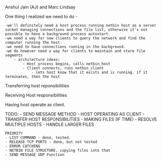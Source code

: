 Anshul Jain (AJ) and Marc Lindsay

One thing I realized we need to do - 

	-we'll definitely need a host process running netbin host as a server socket managing connections and the file list, otherwise it's not possible to have a background process autostart.
	-we need a way for new clients to query the network and find the computer running the host.
	-we need to have connections running in the background.
	-we do however need a way for clients to maintain and store file segments
		- architecture ideas: 
			- Host process begins, calls netbin_host
			- Client connects, runs netbin_client
				- lets host know that it exists and is running. if it terminates, then the host



Transferring host reponsibilities

Receiving Host responsibilities

Having host operate as client.


TODO:
	- SEND MESSAGE METHOD
	- HOST OPERATING AS CLIENT
	- TRANSFER HOST RESPONSIBILITIES
	- MAKING FILES (IF TIME)
	- RESOLVE MULTIPLE HOSTS
	- HANDLE LARGER FILES


	PRIORITY
	- LIST COMMAND - done, tested.
	- RELEASE TCP PORTS - done, but not tested
	- ERROR CATCHING
	- NETBIN FILE STRUCTURE, copying files into that
	- SEND MESSAGE UDP Function

